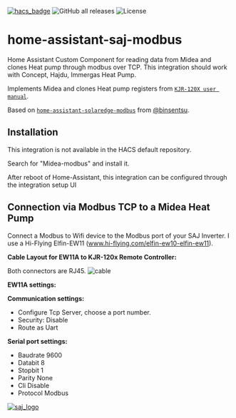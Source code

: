 [![hacs_badge](https://img.shields.io/badge/HACS-Default-orange.svg)](https://github.com/hacs/integration) ![GitHub all releases](https://img.shields.io/github/downloads/wimb0/home-assistant-saj-modbus/total) ![License](https://img.shields.io/github/license/wimb0/home-assistant-saj-modbus)
# home-assistant-saj-modbus
Home Assistant Custom Component for reading data from Midea and clones Heat pump through modbus over TCP.
This integration should work with Concept, Hajdu, Immergas Heat Pump.


Implements Midea and clones Heat pump registers from [`KJR-120X user manual`](https://hajdurt.hu/files/downloads/b00000114hpdf-20221129154519.pdf).

Based on [`home-assistant-solaredge-modbus`](https://github.com/binsentsu/home-assistant-solaredge-modbus) from [@binsentsu](https://github.com/binsentsu).

## Installation
This integration is not available in the HACS default repository.

Search for "Midea-modbus" and install it.

After reboot of Home-Assistant, this integration can be configured through the integration setup UI

## Connection via Modbus TCP to a Midea Heat Pump
Connect a Modbus to Wifi device to the Modbus port of your SAJ Inverter.
I use a Hi-Flying Elfin-EW11 (www.hi-flying.com/elfin-ew10-elfin-ew11).

**Cable Layout for EW11A to KJR-120x Remote Controller:**

Both connectors are RJ45.
![cable](https://github.com/wimb0/home-assistant-saj-modbus/blob/dev/images/cable.png)

**EW11A settings:**

**Communication settings:**
* Configure Tcp Server, choose a port number.
* Security: Disable
* Route as Uart

**Serial port settings:**
* Baudrate 9600
* Databit 8
* Stopbit 1
* Parity None
* Cli Disable
* Protocol Modbus

[![saj_logo](https://github.com/wimb0/home-assistant-saj-modbus/blob/main/images/saj_modbus/logo.png)](https://www.saj-electric.com/)

